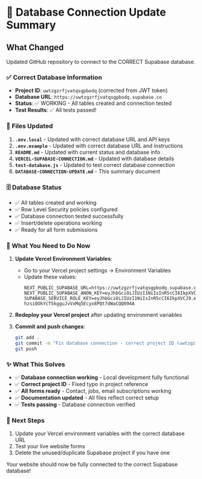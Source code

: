 # 🔄 Database Connection Update Summary

## What Changed

Updated GitHub repository to connect to the CORRECT Supabase database.

### ✅ Correct Database Information
- **Project ID**: `uwtzgzrfjvatqsgpbodq` (corrected from JWT token)
- **Database URL**: `https://uwtzgzrfjvatqsgpbodq.supabase.co`
- **Status**: ✅ WORKING - All tables created and connection tested
- **Test Results**: ✅ All tests passed!

### 📁 Files Updated

1. **`.env.local`** - Updated with correct database URL and API keys
2. **`.env.example`** - Updated with correct database URL and instructions
3. **`README.md`** - Updated with current status and database info
4. **`VERCEL-SUPABASE-CONNECTION.md`** - Updated with database details
5. **`test-database.js`** - Updated to test correct database connection
6. **`DATABASE-CONNECTION-UPDATE.md`** - This summary document

### 🗄️ Database Status
- ✅ All tables created and working
- ✅ Row Level Security policies configured
- ✅ Database connection tested successfully
- ✅ Insert/delete operations working
- ✅ Ready for all form submissions

### 🔧 What You Need to Do Now

1. **Update Vercel Environment Variables**:
   - Go to your Vercel project settings → Environment Variables
   - Update these values:
     ```
     NEXT_PUBLIC_SUPABASE_URL=https://uwtzgzrfjvatqsgpbodq.supabase.co
     NEXT_PUBLIC_SUPABASE_ANON_KEY=eyJhbGciOiJIUzI1NiIsInR5cCI6IkpXVCJ9.eyJpc3MiOiJzdXBhYmFzZSIsInJlZiI6InV3dHpnenJmanZhdHFzZ3Bib2RxIiwicm9sZSI6ImFub24iLCJpYXQiOjE3NTM0Nzk1MjEsImV4cCI6MjA2OTA1NTUyMX0.x0Bp6xxjEsDdCqspOAJW2PZHj4g45rIYAGHILgR45rQ
     SUPABASE_SERVICE_ROLE_KEY=eyJhbGciOiJIUzI1NiIsInR5cCI6IkpXVCJ9.eyJpc3MiOiJzdXBhYmFzZSIsInJlZiI6InV3dHpnenJmanZhdHFzZ3Bib2RxIiwicm9sZSI6InNlcnZpY2Vfcm9sZSIsImlhdCI6MTc1MzQ3OTUyMSwiZXhwIjoyMDY5MDU1NTIxfQ.1-hzsiOOkYcT5kgguJvVxMq5Ecyx8PQt7dWaCQQ094A
     ```

2. **Redeploy your Vercel project** after updating environment variables

3. **Commit and push changes**:
   ```bash
   git add .
   git commit -m "Fix database connection - correct project ID (uwtzgzrfjvatqsgpbodq)"
   git push
   ```

### ✨ What This Solves

- ✅ **Database connection working** - Local development fully functional
- ✅ **Correct project ID** - Fixed typo in project reference
- ✅ **All forms ready** - Contact, jobs, email subscriptions working
- ✅ **Documentation updated** - All files reflect correct setup
- ✅ **Tests passing** - Database connection verified

### 🎯 Next Steps

1. Update your Vercel environment variables with the correct database URL
2. Test your live website forms
3. Delete the unused/duplicate Supabase project if you have one

Your website should now be fully connected to the correct Supabase database!